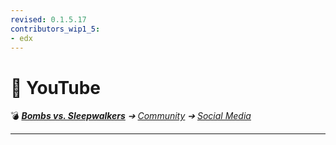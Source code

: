 ```yaml
---
revised: 0.1.5.17
contributors_wip1_5:
- edx
---
```


# 📄 YouTube

💣 ***[Bombs vs. Sleepwalkers][home]** ➔ [Community][community] ➔ [Social Media][socialmedia]*

****

[home]: /README.md
[community]: /community/readme.md
[socialmedia]: /community/social_media/readme.md
